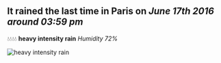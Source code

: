 ## It rained the last time in Paris on *June 17th 2016 around 03:59 pm*
💧💧💧💧  **heavy intensity rain** *Humidity 72%*

![heavy intensity rain](http://openweathermap.org/img/w/10d.png)
